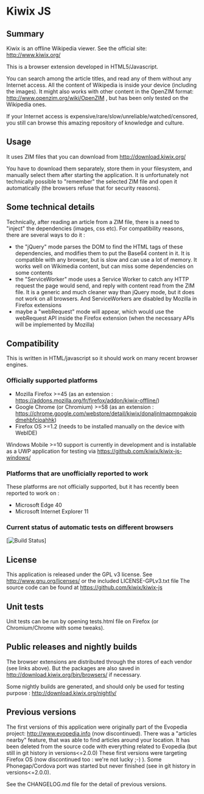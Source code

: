 # Kiwix JS

## Summary
Kiwix is an offline Wikipedia viewer. See the official site: http://www.kiwix.org/

This is a browser extension developed in HTML5/Javascript.

You can search among the article titles, and read any of them without any Internet access.
All the content of Wikipedia is inside your device (including the images).
It might also works with other content in the OpenZIM format: http://www.openzim.org/wiki/OpenZIM , but has been only tested on the Wikipedia ones.

If your Internet access is expensive/rare/slow/unreliable/watched/censored, you still can browse this amazing repository of knowledge and culture.

## Usage
It uses ZIM files that you can download from http://download.kiwix.org/

You have to download them separately, store them in your filesystem, and manually select them after starting the application.
It is unfortunately not technically possible to "remember" the selected ZIM file and open it automatically (the browsers refuse that for security reasons).

## Some technical details
Technically, after reading an article from a ZIM file, there is a need to "inject" the dependencies (images, css etc). For compatibility reasons, there are several ways to do it :
- the "jQuery" mode parses the DOM to find the HTML tags of these dependencies, and modifies them to put the Base64 content in it. It is compatible with any browser, but is slow and can use a lot of memory. It works well on Wikimedia content, but can miss some dependencies on some contents
- the "ServiceWorker" mode uses a Service Worker to catch any HTTP request the page would send, and reply with content read from the ZIM file. It is a generic and much cleaner way than jQuery mode, but it does not work on all browsers. And ServiceWorkers are disabled by Mozilla in Firefox extensions
- maybe a "webRequest" mode will appear, which would use the webRequest API inside the Firefox extension (when the necessary APIs will be implemented by Mozilla)

## Compatibility
This is written in HTML/javascript so it should work on many recent browser engines.

### Officially supported platforms
- Mozilla Firefox >=45 (as an extension : https://addons.mozilla.org/fr/firefox/addon/kiwix-offline/)
- Google Chrome (or Chromium) >=58 (as an extension : https://chrome.google.com/webstore/detail/kiwix/donaljnlmapmngakoipdmehbfcioahhk)
- Firefox OS >=1.2 (needs to be installed manually on the device with WebIDE)

Windows Mobile >=10 support is currently in development and is installable as a UWP application for testing via https://github.com/kiwix/kiwix-js-windows/

### Platforms that are unofficially reported to work
These platforms are not officially supported, but it has recently been reported to work on :

- Microsoft Edge 40
- Microsoft Internet Explorer 11

### Current status of automatic tests on different browsers
[![Build Status](https://saucelabs.com/browser-matrix/kiwix.svg)]

## License
This application is released under the GPL v3 license. See http://www.gnu.org/licenses/ or the included LICENSE-GPLv3.txt file
The source code can be found at https://github.com/kiwix/kiwix-js

## Unit tests
Unit tests can be run by opening tests.html file on Firefox (or Chromium/Chrome with some tweaks).

## Public releases and nightly builds
The browser extensions are distributed through the stores of each vendor (see links above). But the packages are also saved in http://download.kiwix.org/bin/browsers/ if necessary.

Some nightly builds are generated, and should only be used for testing purpose : http://download.kiwix.org/nightly/


## Previous versions
The first versions of this application were originally part of the Evopedia project: http://www.evopedia.info (now discontinued). There was a "articles nearby" feature, that was able to find articles around your location. It has been deleted from the source code with everything related to Evopedia (but still in git history in versions<=2.0.0)
These first versions were targeting Firefox OS (now discontinued too : we're not lucky ;-) ).
Some Phonegap/Cordova port was started but never finished (see in git history in versions<=2.0.0).

See the CHANGELOG.md file for the detail of previous versions.